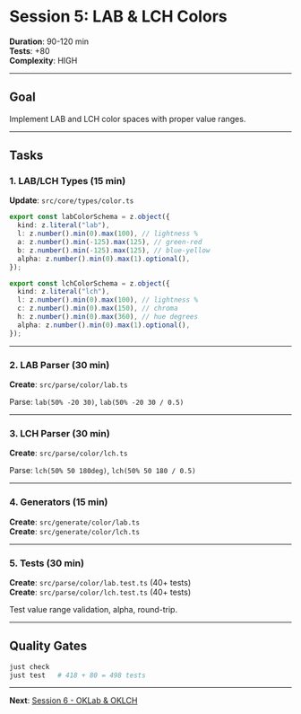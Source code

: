# Session 5: LAB & LCH Colors

**Duration**: 90-120 min  
**Tests**: +80  
**Complexity**: HIGH  

---

## Goal

Implement LAB and LCH color spaces with proper value ranges.

---

## Tasks

### 1. LAB/LCH Types (15 min)

**Update**: `src/core/types/color.ts`

```typescript
export const labColorSchema = z.object({
  kind: z.literal("lab"),
  l: z.number().min(0).max(100), // lightness %
  a: z.number().min(-125).max(125), // green-red
  b: z.number().min(-125).max(125), // blue-yellow
  alpha: z.number().min(0).max(1).optional(),
});

export const lchColorSchema = z.object({
  kind: z.literal("lch"),
  l: z.number().min(0).max(100), // lightness %
  c: z.number().min(0).max(150), // chroma
  h: z.number().min(0).max(360), // hue degrees
  alpha: z.number().min(0).max(1).optional(),
});
```

---

### 2. LAB Parser (30 min)

**Create**: `src/parse/color/lab.ts`

Parse: `lab(50% -20 30)`, `lab(50% -20 30 / 0.5)`

---

### 3. LCH Parser (30 min)

**Create**: `src/parse/color/lch.ts`

Parse: `lch(50% 50 180deg)`, `lch(50% 50 180 / 0.5)`

---

### 4. Generators (15 min)

**Create**: `src/generate/color/lab.ts`  
**Create**: `src/generate/color/lch.ts`

---

### 5. Tests (30 min)

**Create**: `src/parse/color/lab.test.ts` (40+ tests)  
**Create**: `src/parse/color/lch.test.ts` (40+ tests)

Test value range validation, alpha, round-trip.

---

## Quality Gates

```bash
just check
just test   # 418 + 80 = 498 tests
```

---

**Next**: [Session 6 - OKLab & OKLCH](./session-6.md)

